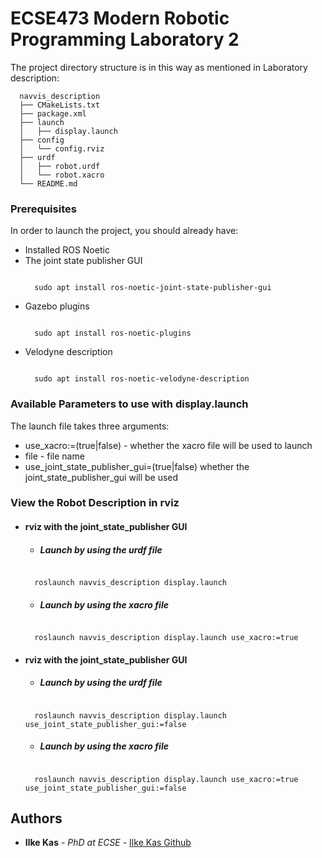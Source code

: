 # ECSE473 Modern Robotic Programming Laboratory 2

The project directory structure is in this way as mentioned in Laboratory description:

```
  navvis_description
  ├── CMakeLists.txt
  ├── package.xml
  ├── launch
  │   ├── display.launch 
  ├── config
  │   └── config.rviz
  ├── urdf
  │   ├── robot.urdf
  │   └── robot.xacro
  └── README.md
```
### Prerequisites

In order to launch the project, you should already have:
- Installed ROS Noetic
- The joint state publisher GUI
  ```
  
    sudo apt install ros-noetic-joint-state-publisher-gui
  
  ```
- Gazebo plugins
  ```
  
    sudo apt install ros-noetic-plugins
  
  ```
- Velodyne description
  ```
  
    sudo apt install ros-noetic-velodyne-description
  
  ```
### Available Parameters to use with display.launch

The launch file takes three arguments:
-  use_xacro:=(true|false) - whether the xacro file will be used to launch 
-  file - file name
-  use_joint_state_publisher_gui=(true|false)  whether the joint_state_publisher_gui will be used 

### View the Robot Description in rviz

- #### rviz with the joint_state_publisher GUI

  - ##### Launch by using the urdf file

  ```

    roslaunch navvis_description display.launch

  ```
  - ##### Launch by using the xacro file

  ```

    roslaunch navvis_description display.launch use_xacro:=true

  ```
- #### rviz with the joint_state_publisher GUI

  - ##### Launch by using the urdf file

  ```

    roslaunch navvis_description display.launch use_joint_state_publisher_gui:=false

  ```

  - ##### Launch by using the xacro file

  ```

    roslaunch navvis_description display.launch use_xacro:=true use_joint_state_publisher_gui:=false

  ```
## Authors

  - **Ilke Kas** - *PhD at ECSE* -
    [Ilke Kas Github](https://github.com/ilke-kas)

